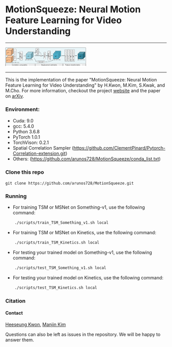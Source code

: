 
# MotionSqueeze: Neural Motion Feature Learning for Video Understanding
***
<img src="/img/MS_module.png" width="50%" height="50%" alt="MS_module"></img>
***
This is the implementation of the paper "MotionSqueeze: Neural Motion Feature Learning for Video Understanding" by H.Kwon, M.Kim, S.Kwak, and M.Cho.
For more information, checkout the project [website](http://cvlab.postech.ac.kr/research/MotionSqueeze/) and the paper on [arXiv](https://arxiv.org/abs/2007.09933).

### Environment:
* Cuda: 9.0
* gcc: 5.4.0
* Python 3.6.8
* PyTorch 1.0.1
* TorchVison: 0.2.1
* Spatial Correlation Sampler (https://github.com/ClementPinard/Pytorch-Correlation-extension.git)
* Others: (https://github.com/arunos728/MotionSqueeze/conda_list.txt)

### Clone this repo

```
git clone https://github.com/arunos728/MotionSqueeze.git
```

### Running

* For training TSM or MSNet on Something-v1, use the following command:
```bash
    ./scripts/train_TSM_Something_v1.sh local
```

* For training TSM or MSNet on Kinetics, use the following command:
```bash
    ./scripts/train_TSM_Kinetics.sh local
```

* For testing your trained model on Something-v1, use the following command:
```bash
    ./scripts/test_TSM_Something_v1.sh local
```

* For testing your trained model on Kinetics, use the following command:
```bash
    ./scripts/test_TSM_Kinetics.sh local
```

### Citation
<!-- If you use this code or ideas from the paper for your research, please cite our paper:
```
@inproceedings{ECO_eccv18,
author={Mohammadreza Zolfaghari and
               Kamaljeet Singh and
               Thomas Brox},
title={{ECO:} Efficient Convolutional Network for Online Video Understanding},	       
booktitle={ECCV},
year={2018}
}
``` -->

#### Contact
[Heeseung Kwon](https://github.com/arunos728/MotionSqueeze), [Manjin Kim](https://github.com/arunos728/MotionSqueeze)

Questions can also be left as issues in the repository. We will be happy to answer them.
